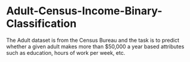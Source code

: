 # Adult-Census-Income-Binary-Classification
The Adult dataset is from the Census Bureau and the task is to predict whether a given adult makes more than $50,000 a year based attributes such as education, hours of work per week, etc.
